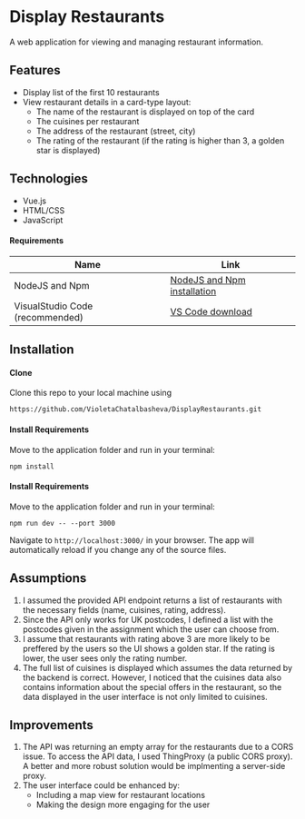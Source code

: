 # Display Restaurants

A web application for viewing and managing restaurant information.

## Features

- Display list of the first 10 restaurants
- View restaurant details in a card-type layout:
   - The name of the restaurant is displayed on top of the card
   - The cuisines per restaurant
   - The address of the restaurant (street, city)
   - The rating of the restaurant (if the rating is higher than 3, a golden star is displayed)


## Technologies

- Vue.js
- HTML/CSS
- JavaScript

#### Requirements

| Name | Link |
|---|---|
| NodeJS and Npm | [NodeJS and Npm installation](https://www.npmjs.com/get-npm) |
| VisualStudio Code (recommended) | [VS Code download](https://code.visualstudio.com/download) |

## Installation

#### Clone

Clone this repo to your local machine using

```
https://github.com/VioletaChatalbasheva/DisplayRestaurants.git
```

#### Install Requirements

Move to  the application folder and run in your terminal:
```
npm install
```

#### Install Requirements

Move to  the application folder and run in your terminal:
```
npm run dev -- --port 3000
```

Navigate to `http://localhost:3000/` in your browser. The app will automatically reload if you change any of the source files.

## Assumptions

1. I assumed the provided API endpoint returns a list of restaurants with the necessary fields (name, cuisines, rating, address).
2. Since the API only works for UK postcodes, I defined a list with the postcodes given in the assignment which the user can choose from.
3. I assume that restaurants with rating above 3 are more likely to be preffered by the users so the UI shows a golden star. If the rating is lower, the user sees only the rating number.
4. The full list of cuisines is displayed which assumes the data returned by the backend is correct. However, I noticed that the cuisines data also contains information about the special offers in the restaurant, so the data displayed in the user interface is not only limited to cuisines.

## Improvements

1. The API was returning an empty array for the restaurants due to a CORS issue. To access the API data, I used ThingProxy (a public CORS proxy). A better and more robust solution would be implmenting a server-side proxy.
2. The user interface could be enhanced by:
   - Including a map view for restaurant locations
   - Making the design more engaging for the user

